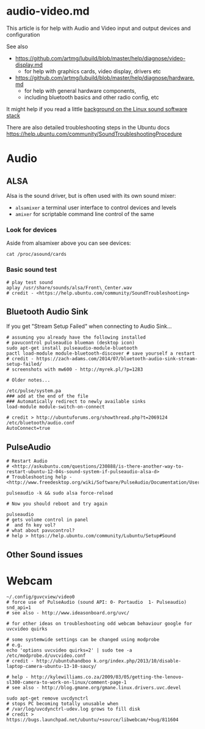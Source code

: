audio-video.md
==============

This article is for help with Audio and Video input and output devices and configuration

See also

* <https://github.com/artmg/lubuild/blob/master/help/diagnose/video-display.md>
	* for help with graphics cards, video display, drivers etc
* <https://github.com/artmg/lubuild/blob/master/help/diagnose/hardware.md>
	* for help with general hardware components, 
	* including bluetooth basics and other radio config, etc

It might help if you read a little [background on the Linux sound software stack](https://github.com/artmg/lubuild/blob/master/help/understand/about-Sound-software-in-Ubuntu.mediawiki)

There are also detailed troubleshooting steps in the Ubuntu docs <https://help.ubuntu.com/community/SoundTroubleshootingProcedure>


# Audio

## ALSA

Alsa is the sound driver, 
but is often used with its own sound mixer:

* `alsamixer` a terminal user interface to control devices and levels
* `amixer` for scriptable command line control of the same

### Look for devices

Aside from alsamixer above you can see devices:

`cat /proc/asound/cards`

### Basic sound test

```
# play test sound
aplay /usr/share/sounds/alsa/Front\_Center.wav
# credit - <https://help.ubuntu.com/community/SoundTroubleshooting>
```

## Bluetooth Audio Sink

If you get \"Stream Setup Failed\" when connecting to Audio Sink\...

```
# assuming you already have the following installed
# pavucontrol pulseaudio blueman (desktop icon)
sudo apt-get install pulseaudio-module-bluetooth
pactl load-module module-bluetooth-discover # save yourself a restart
# credit - https://zach-adams.com/2014/07/bluetooth-audio-sink-stream-setup-failed/
# screenshots with mw600 - http://myrek.pl/?p=1283

# Older notes...

/etc/pulse/system.pa
### add at the end of the file
### Automatically redirect to newly available sinks
load-module module-switch-on-connect

# credit > http://ubuntuforums.org/showthread.php?t=2069124
/etc/bluetooth/audio.conf
AutoConnect=true
```


## PulseAudio

```
# Restart Audio
# <http://askubuntu.com/questions/230888/is-there-another-way-to-restart-ubuntu-12-04s-sound-system-if-pulseaudio-alsa-d>
# Troubleshooting help - <http://www.freedesktop.org/wiki/Software/PulseAudio/Documentation/User/PerfectSetup/>

pulseaudio -k && sudo alsa force-reload

# Now you should reboot and try again
```

```
pulseaudio
# gets volume control in panel
#  and fn key vol?
# what about pavucontrol?
# help > https://help.ubuntu.com/community/Lubuntu/Setup#Sound
```

## Other Sound issues


# Webcam


```
~/.config/guvcview/video0
# force use of PulseAudio (sound API: 0- Portaudio  1- Pulseaudio)
snd_api=1
# see also - http://www.ideasonboard.org/uvc/

# for other ideas on troubleshooting odd webcam behaviour google for
uvcvideo quirks 

# some systemwide settings can be changed using modprobe
# e.g. 
echo 'options uvcvideo quirks=2' | sudo tee -a /etc/modprobe.d/uvcvideo.conf
# credit - http://ubuntuhandboo k.org/index.php/2013/10/disable-laptop-camera-ubuntu-13-10-saucy/

# help - http://kylewilliams.co.za/2009/03/05/getting-the-lenovo-sl300-camera-to-work-on-linux/comment-page-1
# see also - http://blog.gmane.org/gmane.linux.drivers.uvc.devel

sudo apt-get remove uvcdynctrl
# stops PC becoming totally unusable when 
# /var/log/uvcdynctrl-udev.log grows to fill disk
# credit > https://bugs.launchpad.net/ubuntu/+source/libwebcam/+bug/811604
```


